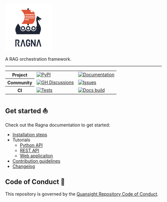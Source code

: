 <!-- Logo: Original in light background and white-logo in dark background -->
<picture>
    <source media="(prefers-color-scheme: dark)" srcset="https://raw.githubusercontent.com/Quansight/ragna/main/docs/assets/brand/logo-lockup-vertical/logo-lockup-vertical-white.png">
    <img src="https://raw.githubusercontent.com/Quansight/ragna/main/docs/assets/brand/logo-lockup-vertical/logo-lockup-vertical.png" alt="Ragna logo" width=30%/>
</picture>

A RAG orchestration framework.

---

<!-- Badge table with useful links -->
<table>
<tr>
    <th>Project</th>
    <td>
        <a href="https://pypi.org/project/Ragna/">
            <img src="https://img.shields.io/pypi/v/ragna?colorA=1F2636&colorB=DF5538"
         alt="PyPI" />
        </a>
    </td>
    <td>
        <a href="https://ragna.chat">
            <img src="https://img.shields.io/badge/documentation-ragna.chat-gray.svg?colorA=1F2636&colorB=DF5538"
         alt="Documentation" />
        </a>
    </td>
</tr>
<tr>
    <th>Community</th>
    <td>
        <a href="https://github.com/Quansight.ragna/discussions">
            <img src="https://img.shields.io/badge/support-GitHub_discussions-gray.svg?colorA=1F2636&colorB=3C8D89"
         alt="GH Discussions" />
        </a>
    </td>
    <td>
        <a href="https://github.com/Quansight.ragna/issues/new/choose/">
            <img src="https://img.shields.io/badge/bugs/features-GitHub_issues-gray.svg?colorA=1F2636&colorB=3C8D89"
         alt="Issues" />
        </a>
    </td>
</tr>
<tr>
    <th>CI</th>
    <td>
        <a href="https://github.com/Quansight/ragna/actions/workflows/test.yml">
            <img src="https://github.com/Quansight/ragna/actions/workflows/test.yml/badge.svg"
         alt="Tests" />
        </a>
    </td>
    <td>
        <a href="https://readthedocs.org/projects/ragna/">
            <img src="https://img.shields.io/readthedocs/ragna"
         alt="Docs build" />
        </a>
    </td>
</tr>
</table>

## Get started ⛵️

<!-- Link to documentation pages to avoid keeping README + Docs in sync -->

Check out the Ragna documentation to get started:

* [Installation steps](https://ragna.chat/en/latest/install/)
* Tutorials
  * [Python API](https://ragna.chat/en/latest/tutorials/python-api/)
  * [REST API](https://ragna.chat/en/latest/tutorials/rest-api/)
  * [Web applicaiton](https://ragna.chat/en/latest/tutorials/web-app/)
* [Contribution guidelines](https://ragna.chat/en/latest/community/contribute/)
* [Changelog](https://ragna.chat/en/latest/references/changelog/)

## Code of Conduct 📜

This repository is governed by the
[Quansight Repository Code of Conduct](https://github.com/Quansight/.github/blob/master/CODE_OF_CONDUCT.md).
